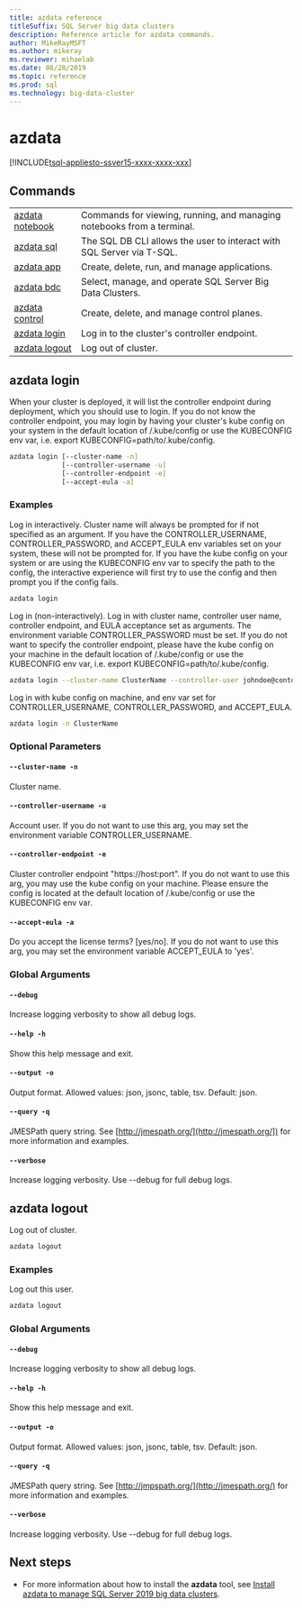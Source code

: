 ```yaml
---
title: azdata reference
titleSuffix: SQL Server big data clusters
description: Reference article for azdata commands.
author: MikeRayMSFT
ms.author: mikeray
ms.reviewer: mihaelab
ms.date: 08/28/2019
ms.topic: reference
ms.prod: sql
ms.technology: big-data-cluster
---
```


# azdata

[!INCLUDE[tsql-appliesto-ssver15-xxxx-xxxx-xxx](../includes/tsql-appliesto-ssver15-xxxx-xxxx-xxx.md)]  

## Commands
|     |     |
| --- | --- |
|[azdata notebook](reference-azdata-notebook.md) | Commands for viewing, running, and managing notebooks from a terminal. |
|[azdata sql](reference-azdata-sql.md) | The SQL DB CLI allows the user to interact with SQL Server via T-SQL. |
|[azdata app](reference-azdata-app.md) | Create, delete, run, and manage applications. |
|[azdata bdc](reference-azdata-bdc.md) | Select, manage, and operate SQL Server Big Data Clusters. |
|[azdata control](reference-azdata-control.md) | Create, delete, and manage control planes. |
[azdata login](#azdata-login) | Log in to the cluster's controller endpoint.
[azdata logout](#azdata-logout) | Log out of cluster.
## azdata login
When your cluster is deployed, it will list the controller endpoint during deployment, which you should use to login.  If you do not know the controller endpoint, you may login by having your cluster's kube config on your system in the default location of <user home>/.kube/config or use the KUBECONFIG env var, i.e. export KUBECONFIG=path/to/.kube/config.
```bash
azdata login [--cluster-name -n] 
             [--controller-username -u]  
             [--controller-endpoint -e]  
             [--accept-eula -a]
```
### Examples
Log in interactively. Cluster name will always be prompted for if not specified as an argument. If you have the CONTROLLER_USERNAME, CONTROLLER_PASSWORD, and ACCEPT_EULA env variables set on your system, these will not be prompted for. If you have the kube config on your system or are using the KUBECONFIG env var to specify the path to the config, the interactive experience will first try to use the config and then prompt you if the config fails.
```bash
azdata login
```
Log in (non-interactively). Log in with cluster name, controller user name, controller endpoint, and EULA acceptance set as arguments. The environment variable CONTROLLER_PASSWORD must be set.  If you do not want to specify the controller endpoint, please have the kube config on your machine in the default location of <user home>/.kube/config or use the KUBECONFIG env var, i.e. export KUBECONFIG=path/to/.kube/config.
```bash
azdata login --cluster-name ClusterName --controller-user johndoe@contoso.com  --controller-endpoint https://<ip>:30080 --accept-eula yes
```
Log in with kube config on machine, and env var set for CONTROLLER_USERNAME, CONTROLLER_PASSWORD, and ACCEPT_EULA.
```bash
azdata login -n ClusterName
```
### Optional Parameters
#### `--cluster-name -n`
Cluster name.
#### `--controller-username -u`
Account user. If you do not want to use this arg, you may set the environment variable CONTROLLER_USERNAME.
#### `--controller-endpoint -e`
Cluster controller endpoint "https://host:port". If you do not want to use this arg, you may use the kube config on your machine. Please ensure the config is located at the default location of <user home>/.kube/config or use the KUBECONFIG env var.
#### `--accept-eula -a`
Do you accept the license terms? [yes/no]. If you do not want to use this arg, you may set the environment variable ACCEPT_EULA to 'yes'. 
### Global Arguments
#### `--debug`
Increase logging verbosity to show all debug logs.
#### `--help -h`
Show this help message and exit.
#### `--output -o`
Output format.  Allowed values: json, jsonc, table, tsv.  Default: json.
#### `--query -q`
JMESPath query string. See [http://jmespath.org/](http://jmespath.org/]) for more information and examples.
#### `--verbose`
Increase logging verbosity. Use --debug for full debug logs.
## azdata logout
Log out of cluster.
```bash
azdata logout 
```
### Examples
Log out this user.
```bash
azdata logout
```
### Global Arguments
#### `--debug`
Increase logging verbosity to show all debug logs.
#### `--help -h`
Show this help message and exit.
#### `--output -o`
Output format.  Allowed values: json, jsonc, table, tsv.  Default: json.
#### `--query -q`
JMESPath query string. See [http://jmpspath.org/](http://jmespath.org/) for more information and examples.
#### `--verbose`
Increase logging verbosity. Use --debug for full debug logs.

## Next steps

- For more information about how to install the **azdata** tool, see [Install azdata to manage SQL Server 2019 big data clusters](deploy-install-azdata.md).
